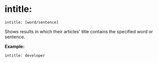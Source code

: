 # intitle: 

`intitle: [word/sentence]`

Shows results in which their articles' title contains the specified word or sentence.

**Example:**
```
intitle: developer
```